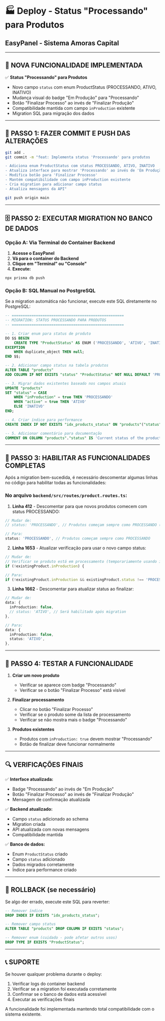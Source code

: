# 🏭 Deploy - Status "Processando" para Produtos
## EasyPanel - Sistema Amoras Capital

---

## 🎯 NOVA FUNCIONALIDADE IMPLEMENTADA

✅ **Status "Processando" para Produtos**
- Novo campo `status` com enum ProductStatus (PROCESSANDO, ATIVO, INATIVO)
- Mudança visual do badge "Em Produção" para "Processando"
- Botão "Finalizar Processo" ao invés de "Finalizar Produção"
- Compatibilidade mantida com campo `inProduction` existente
- Migration SQL para migração dos dados

---

## 🚀 PASSO 1: FAZER COMMIT E PUSH DAS ALTERAÇÕES

```bash
git add .
git commit -m "feat: Implementa status 'Processando' para produtos

- Adiciona enum ProductStatus com status PROCESSANDO, ATIVO, INATIVO
- Atualiza interface para mostrar 'Processando' ao invés de 'Em Produção'
- Modifica botão para 'Finalizar Processo'
- Mantém compatibilidade com campo inProduction existente
- Cria migration para adicionar campo status
- Atualiza mensagens da API"

git push origin main
```

---

## 🗄️ PASSO 2: EXECUTAR MIGRATION NO BANCO DE DADOS

### Opção A: Via Terminal do Container Backend

1. **Acesse o EasyPanel**
2. **Vá para o container do Backend**
3. **Clique em "Terminal" ou "Console"**
4. **Execute:**

```bash
npx prisma db push
```

### Opção B: SQL Manual no PostgreSQL

Se a migration automática não funcionar, execute este SQL diretamente no PostgreSQL:

```sql
-- ===================================================
-- MIGRATION: STATUS PROCESSANDO PARA PRODUTOS
-- ===================================================

-- 1. Criar enum para status de produto
DO $$ BEGIN
    CREATE TYPE "ProductStatus" AS ENUM ('PROCESSANDO', 'ATIVO', 'INATIVO');
EXCEPTION
    WHEN duplicate_object THEN null;
END $$;

-- 2. Adicionar campo status na tabela produtos
ALTER TABLE "products" 
ADD COLUMN IF NOT EXISTS "status" "ProductStatus" NOT NULL DEFAULT 'PROCESSANDO';

-- 3. Migrar dados existentes baseado nos campos atuais
UPDATE "products" 
SET "status" = CASE 
    WHEN "inProduction" = true THEN 'PROCESSANDO'
    WHEN "active" = true THEN 'ATIVO'
    ELSE 'INATIVO'
END;

-- 4. Criar índice para performance
CREATE INDEX IF NOT EXISTS "idx_products_status" ON "products"("status");

-- 5. Adicionar comentário para documentação
COMMENT ON COLUMN "products"."status" IS 'Current status of the product: PROCESSANDO, ATIVO, or INATIVO';
```

---

## 🔧 PASSO 3: HABILITAR AS FUNCIONALIDADES COMPLETAS

Após a migration bem-sucedida, é necessário descomentar algumas linhas no código para habilitar todas as funcionalidades:

### No arquivo `backend/src/routes/product.routes.ts`:

1. **Linha 412** - Descomentar para que novos produtos comecem com status PROCESSANDO:
```typescript
// Mudar de:
// status: 'PROCESSANDO', // Produtos começam sempre como PROCESSANDO (será adicionado após migration)

// Para:
status: 'PROCESSANDO', // Produtos começam sempre como PROCESSANDO
```

2. **Linha 1653** - Atualizar verificação para usar o novo campo status:
```typescript
// Mudar de:
// Verificar se produto está em processamento (temporariamente usando inProduction)
if (!existingProduct.inProduction) {

// Para:
if (!existingProduct.inProduction && existingProduct.status !== 'PROCESSANDO') {
```

3. **Linha 1662** - Descomentar para atualizar status ao finalizar:
```typescript
// Mudar de:
data: {
  inProduction: false,
  // status: 'ATIVO', // Será habilitado após migration
},

// Para:
data: {
  inProduction: false,
  status: 'ATIVO',
},
```

---

## 📱 PASSO 4: TESTAR A FUNCIONALIDADE

1. **Criar um novo produto**
   - Verificar se aparece com badge "Processando"
   - Verificar se o botão "Finalizar Processo" está visível

2. **Finalizar processamento**
   - Clicar no botão "Finalizar Processo"
   - Verificar se o produto some da lista de processamento
   - Verificar se não mostra mais o badge "Processando"

3. **Produtos existentes**
   - Produtos com `inProduction: true` devem mostrar "Processando"
   - Botão de finalizar deve funcionar normalmente

---

## 🔍 VERIFICAÇÕES FINAIS

✅ **Interface atualizada:**
- Badge "Processando" ao invés de "Em Produção"
- Botão "Finalizar Processo" ao invés de "Finalizar Produção"
- Mensagem de confirmação atualizada

✅ **Backend atualizado:**
- Campo `status` adicionado ao schema
- Migration criada
- API atualizada com novas mensagens
- Compatibilidade mantida

✅ **Banco de dados:**
- Enum `ProductStatus` criado
- Campo `status` adicionado
- Dados migrados corretamente
- Índice para performance criado

---

## 🚨 ROLLBACK (se necessário)

Se algo der errado, execute este SQL para reverter:

```sql
-- Remover índice
DROP INDEX IF EXISTS "idx_products_status";

-- Remover campo status
ALTER TABLE "products" DROP COLUMN IF EXISTS "status";

-- Remover enum (cuidado - pode afetar outros usos)
DROP TYPE IF EXISTS "ProductStatus";
```

---

## 📞 SUPORTE

Se houver qualquer problema durante o deploy:
1. Verificar logs do container backend
2. Verificar se a migration foi executada corretamente
3. Confirmar se o banco de dados está acessível
4. Executar as verificações finais

A funcionalidade foi implementada mantendo total compatibilidade com o sistema existente.
